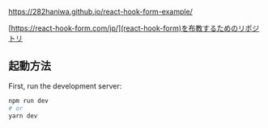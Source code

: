 https://282haniwa.github.io/react-hook-form-example/

[https://react-hook-form.com/jp/](react-hook-form)を布教するためのリポジトリ
## 起動方法

First, run the development server:

```bash
npm run dev
# or
yarn dev
```
